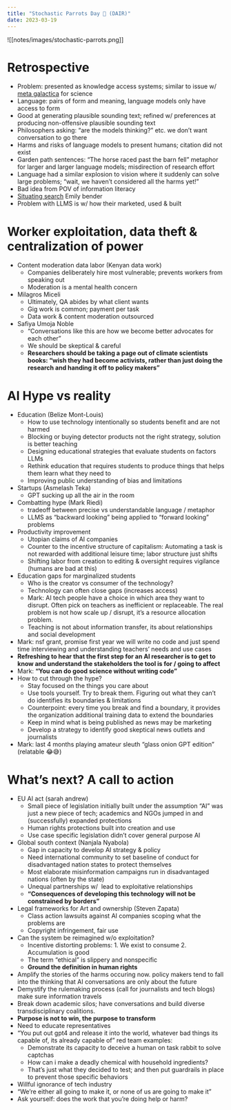 ```yaml
---
title: "Stochastic Parrots Day 🦜 (DAIR)"
date: 2023-03-19
---
```

![[notes/images/stochastic-parrots.png]]

# Retrospective
- Problem: presented as knowledge access systems; similar to issue w/ [meta galactica](https://www.technologyreview.com/2022/11/18/1063487/meta-large-language-model-ai-only-survived-three-days-gpt-3-science/) for science
- Language: pairs of form and meaning, language models only have access to form
- Good at generating plausible sounding text; refined w/ preferences at producing non-offensive plausible sounding text
- Philosophers asking: “are the models thinking?” etc. we don’t want conversation to go there
- Harms and risks of language models to present humans; citation did not exist
- Garden path sentences: “The horse raced past the barn fell” metaphor for larger and larger language models; misdirection of research effort
- Language had a similar explosion to vision where it suddenly can solve large problems; “wait, we haven’t considered all the harms yet!”
- Bad idea from POV of information literacy
- [Situating search](https://dl.acm.org/doi/fullHtml/10.1145/3498366.3505816) Emily bender
- Problem with LLMS is w/ how their marketed, used & built
# Worker exploitation, data theft & centralization of power
- Content moderation data labor (Kenyan data work)
	- Companies deliberately hire most vulnerable; prevents workers from speaking out
	- Moderation is a mental health concern
- Milagros Miceli
	- Ultimately, QA abides by what client wants
	- Gig work is common; payment per task
	- Data work & content moderation outsourced
- Safiya Umoja Noble
	- “Conversations like this are how we become better advocates for each other”
	- We should be skeptical & careful
	- **Researchers should be taking a page out of climate scientists books: “wish they had become activists, rather than just doing the research and handing it off to policy makers”**
# AI Hype vs reality
- Education (Belize Mont-Louis)
	- How to use technology intentionally so students benefit and are not harmed
	- Blocking or buying detector products not the right strategy, solution is better teaching
	- Designing educational strategies that evaluate students on factors LLMs
	- Rethink education that requires students to produce things that helps them learn what they need to
	- Improving public understanding of bias and limitations
- Startups (Asmelash Teka)
	- GPT sucking up all the air in the room
- Combatting hype (Mark Riedi)
	- tradeoff between precise vs understandable language / metaphor
	- LLMS as “backward looking” being applied to “forward looking” problems
- Productivity improvement
	- Utopian claims of AI companies
	- Counter to the incentive structure of capitalism: Automating a task is not rewarded with additional leisure time; labor structure just shifts
	- Shifting labor from creation to editing & oversight requires vigilance (humans are bad at this)
- Education gaps for marginalized students
	- Who is the creator vs consumer of the technology?
	- Technology can often close gaps (increases access)
	- Mark: AI tech people have a choice in which area they want to disrupt. Often pick on teachers as inefficient or replaceable. The real problem is not how scale up / disrupt, it’s a resource allocation problem.
	- Teaching is not about information transfer, its about relationships and social development
- Mark: nsf grant, promise first year we will write no code and just spend time interviewing and understanding teachers’ needs and use cases
- **Refreshing to hear that the first step for an AI researcher is to get to know and understand the stakeholders the tool is for / going to affect**
- Mark: **“You can do good science without writing code”**
- How to cut through the hype?
	- Stay focused on the things you care about
	- Use tools yourself. Try to break them. Figuring out what they can’t do identifies its boundaries & limitations
	- Counterpoint: every time you break and find a boundary, it provides the organization additional training data to extend the boundaries
	- Keep in mind what is being published as news may be marketing
	- Develop a strategy to identify good skeptical news outlets and journalists
- Mark: last 4 months playing amateur sleuth “glass onion GPT edition” (relatable 😂😅)
# What’s next? A call to action
- EU AI act (sarah andrew)
	- Small piece of legislation initially built under the assumption “AI” was just a new piece of tech; academics and NGOs jumped in and (successfully) expanded protections
	- Human rights protections built into creation and use
	- Use case specific legislation didn’t cover general purpose AI
- Global south context (Nanjala Nyabola)
	- Gap in capacity to develop AI strategy & policy
	- Need international community to set baseline of conduct for disadvantaged nation states to protect themselves
	- Most elaborate misinformation campaigns run in disadvantaged nations (often by the state)
	- Unequal partnerships w/  lead to exploitative relationships
	- **“Consequences of developing this technology will not be constrained by borders”**
- Legal frameworks for Art and ownership (Steven Zapata)
	- Class action lawsuits against AI companies scoping what the problems are
	- Copyright infringement, fair use
- Can the system be reimagined w/o exploitation?
	- Incentive distorting problems: 1. We exist to consume 2. Accumulation is good
	- The term “ethical” is slippery and nonspecific
	- **Ground the definition in human rights**
- Amplify the stories of the harms occuring now. policy makers tend to fall into the thinking that AI conversations are only about the future
- Demystify the rulemaking process (call for journalists and tech blogs) make sure information travels
- Break down academic silos; have conversations and build diverse transdisciplinary coalitions.
- **Purpose is not to win, the purpose to transform**
- Need to educate representatives
- “You put out gpt4 and release it into the world, whatever bad things its capable of, its already capable of” red team examples:
	- Demonstrate its capacity to deceive a human on task rabbit to solve captchas
	- How can i make a deadly chemical with household ingredients?
	- That’s just what they decided to test; and then put guardrails in place to prevent those specific behaviors
- Willful ignorance of tech industry
- “We’re either all going to make it, or none of us are going to make it”
- Ask yourself: does the work that you’re doing help or harm?